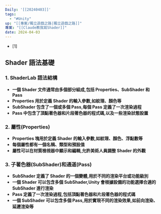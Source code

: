 ```yaml
---
Daily: '[[20240403]]'
tags:
  - "#Unity"
up: "[[專案/獨立遊戲之路|獨立遊戲之路]]"
專案: "[[Claude教我寫Shader]]"
date: 2024-04-03
---
```

- [1]                                                           
## Shader 語法基礎

### 1. ShaderLab 語法結構

- **一個 Shader 文件通常由多個部分組成,包括 Properties、SubShader 和 Pass**
- **Properties 用於定義 Shader 的輸入參數,如紋理、顏色等**
- **SubShader 包含了一個或多個 Pass,每個 Pass 定義了一次渲染過程**
- **Pass 中包含了頂點著色器和片段著色器的程式碼,以及一些渲染狀態設置**

### 2. 屬性(Properties)

- **Properties 塊用於定義 Shader 的輸入參數,如紋理、顏色、浮點數等**
- **每個屬性都有一個名稱、類型和預設值**
- **屬性可以在材質檢視器中顯示和編輯,允許美術人員調整 Shader 的外觀**

### 3. 子著色器(SubShader)和通道(Pass)

- **SubShader 定義了 Shader 的一個變體,用於不同的渲染平台或功能級別**
- **一個 Shader 可以包含多個 SubShader,Unity 會根據設備的功能選擇合適的 SubShader 進行渲染**
- **Pass 定義了一次渲染過程,包括頂點著色器和片段著色器的程式碼**
- **一個 SubShader 可以包含多個 Pass,用於實現不同的渲染效果,如前向渲染、延遲渲染等**